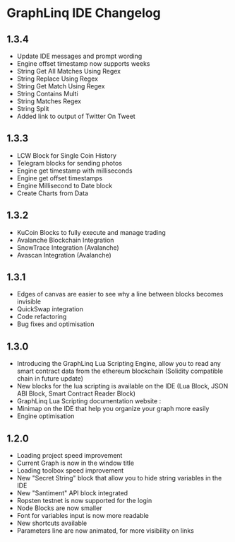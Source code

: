 # GraphLinq IDE Changelog

## 1.3.4
- Update IDE messages and prompt wording
- Engine offset timestamp now supports weeks
- String Get All Matches Using Regex
- String Replace Using Regex
- String Get Match Using Regex
- String Contains Multi
- String Matches Regex
- String Split
- Added link to output of Twitter On Tweet

## 1.3.3
- LCW Block for Single Coin History
- Telegram blocks for sending photos
- Engine get timestamp with milliseconds
- Engine get offset timestamps
- Engine Millisecond to Date block
- Create Charts from Data

## 1.3.2
- KuCoin Blocks to fully execute and manage trading
- Avalanche Blockchain Integration
- SnowTrace Integration (Avalanche)
- Avascan Integration (Avalanche)

## 1.3.1
- Edges of canvas are easier to see why a line between blocks becomes invisible
- QuickSwap integration
- Code refactoring
- Bug fixes and optimisation

## 1.3.0
- Introducing the GraphLinq Lua Scripting Engine, allow you to read any smart contract data from the ethereum blockchain (Solidity compatible chain in future update)
- New blocks for the lua scripting is available on the IDE (Lua Block, JSON ABI Block, Smart Contract Reader Block)
- GraphLinq Lua Scripting documentation website : <mettre un ndd>
- Minimap on the IDE that help you organize your graph more easily
- Engine optimisation

## 1.2.0
- Loading project speed improvement
- Current Graph is now in the window title
- Loading toolbox speed improvement
- New "Secret String" block that allow you to hide string variables in the IDE
- New "Santiment" API block integrated
- Ropsten testnet is now supported for the login
- Node Blocks are now smaller
- Font for variables input is now more readable
- New shortcuts available
- Parameters line are now animated, for more visibility on links